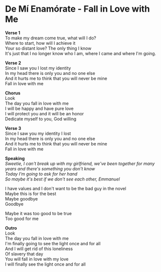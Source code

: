 # De Mí Enamórate - Fall in Love with Me

**Verse 1**  
To make my dream come true, what will I do?  
Where to start, how will I achieve it  
Your so distant love? The only thing I know  
It's just that I no longer know who I am, where I came and where I'm going.  

**Verse 2**  
Since I saw you I lost my identity  
In my head there is only you and no one else  
And it hurts me to think that you will never be mine  
Fall in love with me  

**Chorus**  
Look  
The day you fall in love with me  
I will be happy and have pure love  
I will protect you and it will be an honor  
Dedicate myself to you, God willing  

**Verse 3**  
Since I saw you my identity I lost  
In my head there is only you and no one else  
And it hurts me to think that you will never be mine  
Fall in love with me  

**Speaking**  
*Sweetie, I can't break up with my girlfriend, we've been together for many years and there's something you don't know  
Today I'm going to ask for her hand  
So maybe it's best if we don't see each other, Emmanuel*  

I have values ​​and I don't want to be the bad guy in the novel  
Maybe this is for the best  
Maybe goodbye  
Goodbye  

Maybe it was too good to be true  
Too good for me  

**Outro**  
Look  
The day you fall in love with me  
I'm finally going to see the light once and for all  
And I will get rid of this loneliness  
Of slavery that day  
You will fall in love with my love  
I will finally see the light once and for all  
